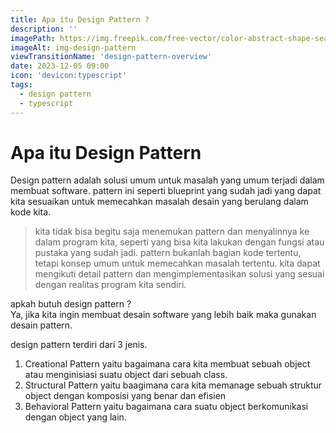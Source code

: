 ```yaml
---
title: Apa itu Design Pattern ?
description: ''
imagePath: https://img.freepik.com/free-vector/color-abstract-shape-seamless-pattern_1409-4178.jpg
imageAlt: img-design-pattern
viewTransitionName: 'design-pattern-overview'
date: 2023-12-05 09:00
icon: 'devicon:typescript'
tags:
  - design pattern
  - typescript
---
```


# Apa itu Design Pattern

Design pattern adalah solusi umum untuk masalah yang umum terjadi dalam membuat software. pattern ini seperti blueprint yang sudah jadi yang dapat kita sesuaikan untuk memecahkan masalah desain yang berulang dalam kode kita.

<blockquote>
kita tidak bisa begitu saja menemukan pattern dan menyalinnya ke dalam program kita, seperti yang bisa kita lakukan dengan fungsi atau pustaka yang sudah jadi. pattern bukanlah bagian kode tertentu, tetapi konsep umum untuk memecahkan masalah tertentu. kita dapat mengikuti detail pattern dan mengimplementasikan solusi yang sesuai dengan realitas program kita sendiri.
</blockquote>

apkah butuh design pattern ? <br>
Ya, jika kita ingin membuat desain software yang lebih baik maka gunakan desain pattern.

design pattern terdiri dari 3 jenis.

1. Creational Pattern yaitu bagaimana cara kita membuat sebuah object atau menginisiasi suatu object dari sebuah class.
2. Structural Pattern yaitu baagimana cara kita memanage sebuah struktur object dengan komposisi yang benar dan efisien
3. Behavioral Pattern yaitu bagaimana cara suatu object berkomunikasi dengan object yang lain.
